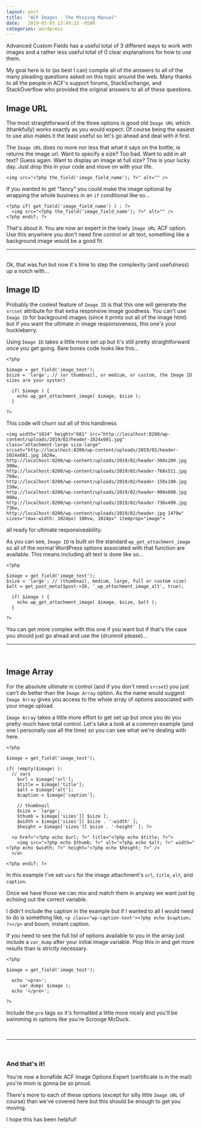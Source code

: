 ```yaml
---
layout: post
title:  "ACF Images - The Missing Manual"
date:   2019-03-03 13:49:23 -0500
categories: wordpress
---
```


Advanced Custom Fields has a useful total of 3 different ways to work with images and a rather less useful total of 0 clear explanations for how to use them.

My goal here is to (as best I can) compile all of the answers to all of the many pleading questions asked on this topic around the web. Many thanks to all the people in ACF's support forums, StackExchange, and StackOverflow who provided the original answers to all of these questions.

## Image URL

The most straightforward of the three options is good old `Image URL` which (thankfully) works exactly as you would expect. Of course being the easiest to use also makes it the least useful so let's go ahead and deal with it first.

The `Image URL` does no more nor less that what it says on the bottle, ie returns the image url. Want to specify a size? Too bad. Want to add in alt text? Guess again. Want to display an image at full size? This is your lucky day. Just drop this in your code and move on with your life.

```
<img src="<?php the_field('image_field_name'); ?>" alt="" />
```



If you wanted to get "fancy" you could make the image optional by wrapping the whole business in an `if` conditional like so…

```
<?php if( get_field('image_field_name') ) : ?>
  <img src="<?php the_field('image_field_name'); ?>" alt="" />
<?php endif; ?>
```

That's about it. You are now an expert in the lowly `Image URL` ACF option. Use this anywhere you don't need fine control or alt text, something like a background image would be a good fit.
<br>

---

<br>
Ok, that was fun but now it's time to step the complexity (and usefulness) up a notch with…

## Image ID

Probably the coolest feature of `Image ID` is that this one will generate the `srcset` attribute for that extra responsive image goodness. You can't use `Image ID` for background images (since it prints out all of the image html) but if you want the ultimate in image responsiveness, this one's your huckleberry.

Using `Image ID` takes a little more set up but it's still pretty straightforward once you get going. Bare bones code looks like this…

```
<?php

$image = get_field('image_test');
$size = 'large'; // (or thumbnail, or medium, or custom, the Image ID sizes are your oyster)

  if( $image ) {
  	echo wp_get_attachment_image( $image, $size );
  }

?>
```
This code will churn out all of this handiness

```
<img width="1024" height="681" src="http://localhost:8200/wp-content/uploads/2019/02/header-1024x681.jpg"
class="attachment-large size-large"
srcset="http://localhost:8200/wp-content/uploads/2019/02/header-1024x681.jpg 1024w,
http://localhost:8200/wp-content/uploads/2019/02/header-300x200.jpg 300w,
http://localhost:8200/wp-content/uploads/2019/02/header-768x511.jpg 768w,
http://localhost:8200/wp-content/uploads/2019/02/header-150x100.jpg 150w,
http://localhost:8200/wp-content/uploads/2019/02/header-900x600.jpg 900w,
http://localhost:8200/wp-content/uploads/2019/02/header-736x490.jpg 736w,
http://localhost:8200/wp-content/uploads/2019/02/header.jpg 1479w"
sizes="(max-width: 1024px) 100vw, 1024px" itemprop="image">
```
all ready for ultimate responsiveability.

As you can see, `Image ID` is built on the standard `wp_get_attachment_image` so all of the normal WordPress options associated with that function are available. This means including alt text is done like so…

```
<?php

$image = get_field('image_test');
$size = 'large'; // (thumbnail, medium, large, full or custom size)
$alt = get_post_meta($post->ID, '_wp_attachment_image_alt', true);

  if( $image ) {
  	echo wp_get_attachment_image( $image, $size, $alt );
  }

?>
```

You can get more complex with this one if you want but if that's the case you should just go ahead and use the (drumroll please)…
<br>

---

<br>

## Image Array

For the absolute ultimate in control (and if you don't need `srcset`) you just can't do better than the `Image Array` option. As the name would suggest `Image Array` gives you access to the whole array of options associated with your image upload.

`Image Array` takes a little more effort to get set up but once you do you pretty much have total control. Let's take a look at a common example (and one I personally use all the time) so you can see what we're dealing with here.

```
<?php

$image = get_field('image_test');

if( !empty($image) ):
  // vars
	$url = $image['url'];
	$title = $image['title'];
	$alt = $image['alt'];
	$caption = $image['caption'];

	// thumbnail
	$size = 'large';
	$thumb = $image['sizes'][ $size ];
	$width = $image['sizes'][ $size . '-width' ];
	$height = $image['sizes'][ $size . '-height' ]; ?>

  <a href="<?php echo $url; ?>" title="<?php echo $title; ?>">
  	<img src="<?php echo $thumb; ?>" alt="<?php echo $alt; ?>" width="<?php echo $width; ?>" height="<?php echo $height; ?>" />
  </a>

<?php endif; ?>
```

In this example I've set `vars` for the image attachment's `url`, `title`, `alt`, and `caption`.

Once we have those we can mix and match them in anyway we want just by echoing out the correct variable.

I didn't include the caption in the example but if I wanted to all I would need to do is something like, `<p class="wp-caption-text"><?php echo $caption; ?></p>` and boom, instant caption.

If you need to see the full list of options available to you in the array just include a `var_dump` after your initial image variable. Plop this in and get more results than is strictly necessary.

```
<?php

$image = get_field('image_test');

  echo '<pre>';
	 var_dump( $image );
  echo '</pre>';

?>
```

Include the `pre` tags so it's formatted a little more nicely and you'll be swimming in options like you're Scrooge McDuck.

<br>

---

<br>

### And that's it!

You're now a bonafide ACF Image Options Expert (certificate is in the mail) you're mom is gonna be so proud.

There's more to each of these options (except for silly little `Image URL` of course) than we've covered here but this should be enough to get you moving.

I hope this has been helpful!
